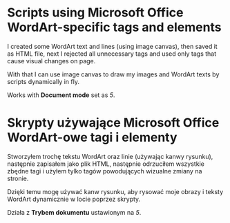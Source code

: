 ﻿# Scripts using Microsoft Office WordArt-specific tags and elements

I created some WordArt text and lines (using image canvas), then saved it as HTML file, next I rejected all unnecessary tags and used only tags that cause visual changes on page.

With that I can use image canvas to draw my images and WordArt texts by scripts dynamically in fly.

Works with **Document mode** set as *5*.

# Skrypty używające Microsoft Office WordArt-owe tagi i elementy

Stworzyłem trochę tekstu WordArt oraz linie (używając kanwy rysunku), następnie zapisałem jako plik HTML, następnie odrzuciłem wszystkie zbędne tagi i użyłem tylko tagów powodujących wizualne zmiany na stronie.

Dzięki temu mogę używać kanw rysunku, aby rysować moje obrazy i teksty WordArt dynamicznie w locie poprzez skrypty.

Działa z **Trybem dokumentu** ustawionym na *5*.